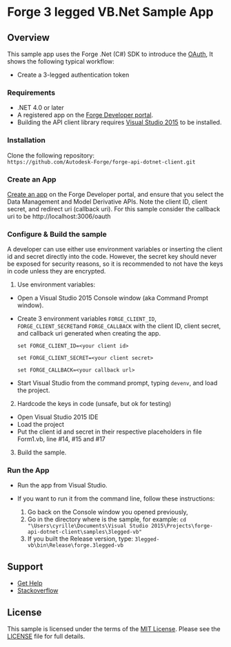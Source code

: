 # Forge 3 legged VB.Net Sample App

## Overview
This sample app uses the Forge .Net (C#) SDK to introduce the 
[OAuth](https://developer.autodesk.com/en/docs/oauth/v2/overview/), 
It shows the following typical workflow:

* Create a 3-legged authentication token


### Requirements
* .NET 4.0 or later
* A registered app on the <a href="https://developer.autodesk.com/myapps" target="_blank">Forge Developer portal</a>.
* Building the API client library requires [Visual Studio 2015](https://www.visualstudio.com/downloads/) to be installed.


### Installation
Clone the following repository:<br />
    ```https://github.com/Autodesk-Forge/forge-api-dotnet-client.git```


### Create an App
[Create an app](https://developer.autodesk.com/en/docs/oauth/v2/tutorials/create-app/) on the 
Forge Developer portal, and ensure that you select the Data Management and Model Derivative APIs. 
Note the client ID, client secret, and redirect uri (callback uri). For this sample consider the callback 
uri to be http://localhost:3006/oauth


### Configure & Build the sample
A developer can use either use environment variables or inserting the client id and secret directly
into the code. However, the secret key should never be exposed for security reasons, so it is recommended
to not have the keys in code unless they are encrypted.
 
1. Use environment variables:
 
  * Open a Visual Studio 2015 Console window (aka Command Prompt window).
  * Create 3 environment variables `FORGE_CLIENT_ID`, `FORGE_CLIENT_SECRET`and `FORGE_CALLBACK` 
with the client ID, client secret, and callback uri generated when creating the app.

    ```
    set FORGE_CLIENT_ID=<your client id>
    
    set FORGE_CLIENT_SECRET=<your client secret>
    
    set FORGE_CALLBACK=<your callback url>
    ```
  * Start Visual Studio from the command prompt, typing ``` devenv ```, and load the project.
 
2. Hardcode the keys in code (unsafe, but ok for testing)
  * Open Visual Studio 2015 IDE
  * Load the project
  * Put the client id and secret in their respective placeholders in file Form1.vb, line #14, #15 and #17
 
3. Build the sample.


### Run the App
* Run the app from Visual Studio.
* If you want to run it from the command line, follow these instructions:

  1. Go back on the Console window you opened previously,
  2. Go in the directory where is the sample, for example: ``` cd "\Users\cyrille\Documents\Visual Studio 2015\Projects\forge-api-dotnet-client\samples\3legged-vb" ```
  3. If you built the Release version, type: ``` 3legged-vb\bin\Release\forge.3legged-vb ```


## Support
* [Get Help](https://developer.autodesk.com/en/support/get-help)
* [Stackoverflow](http://stackoverflow.com/questions/tagged/forge)


## License

This sample is licensed under the terms of the [MIT License](http://opensource.org/licenses/MIT).
Please see the [LICENSE](LICENSE) file for full details.
